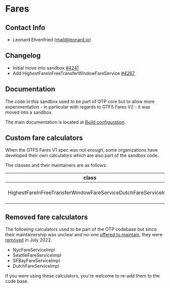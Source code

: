 # Fares

## Contact Info

- Leonard Ehrenfried ([mail@leonard.io](mailto:mail@leonard.io))

## Changelog

- Initial move into sandbox [#4241](https://github.com/opentripplanner/OpenTripPlanner/pull/4241)
- Add HighestFareInFreeTransferWindowFareService [#4267](https://github.com/opentripplanner/OpenTripPlanner/pull/4267)

## Documentation

The code in this sandbox used to be part of OTP core but to allow more experimentation - in 
particular with regards to GTFS Fares V2 - it was moved into a sandbox.

The main documentation is located at [Build configuration](../BuildConfiguration.md#fares-configuration).

## Custom fare calculators

When the GTFS Fares V1 spec was not enough, some organizations have developed their own calculators
which are also part of the sandbox code.

The classes and their maintainers are as follows:

| class                                                          | maintainer                                                 |
|----------------------------------------------------------------|------------------------------------------------------------|
| HighestFareInFreeTransferWindowFareServiceDutchFareServiceImpl | IBI Group ([David Emory](mailto:david.emory@ibigroup.com)) |

## Removed fare calculators

The following calculators used to be part of the OTP codebase but since their maintainership
was unclear and no-one [offered to maintain](https://groups.google.com/g/opentripplanner-users/c/ZPzx1lhZ9HU), 
they were [removed](https://github.com/opentripplanner/OpenTripPlanner/pull/4273) in July 2022.

- NycFareServiceImpl
- SeattleFareServiceImpl
- SFBayFareServiceImpl
- DutchFareServiceImpl

If you were using these calculators, you're welcome to re-add them to the code base.